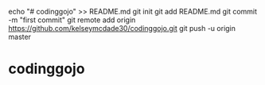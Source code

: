 echo "# codinggojo" >> README.md
git init
git add README.md
git commit -m "first commit"
git remote add origin https://github.com/kelseymcdade30/codinggojo.git
git push -u origin master
# codinggojo
